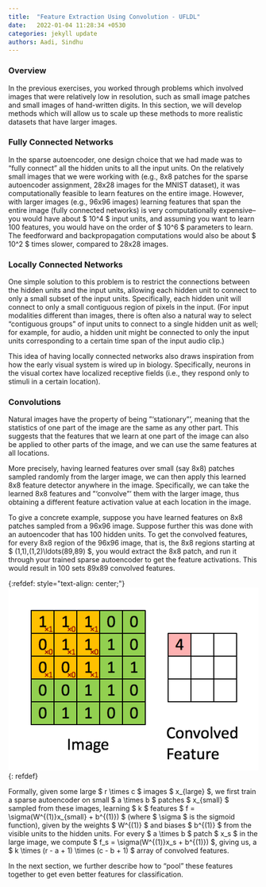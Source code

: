 ```yaml
---
title:  "Feature Extraction Using Convolution - UFLDL"
date:   2022-01-04 11:28:34 +0530
categories: jekyll update
authors: Aadi, Sindhu
---
```


### Overview

In the previous exercises, you worked through problems which involved images that were relatively low in resolution, such as small image patches and small images of hand-written digits. In this section, we will develop methods which will allow us to scale up these methods to more realistic datasets that have larger images.

### Fully Connected Networks

In the sparse autoencoder, one design choice that we had made was to “fully connect” all the hidden units to all the input units. On the relatively small images that we were working with (e.g., 8x8 patches for the sparse autoencoder assignment, 28x28 images for the MNIST dataset), it was computationally feasible to learn features on the entire image. However, with larger images (e.g., 96x96 images) learning features that span the entire image (fully connected networks) is very computationally expensive–you would have about $ 10^4 $ input units, and assuming you want to learn 100 features, you would have on the order of $ 10^6 $ parameters to learn. The feedforward and backpropagation computations would also be about $ 10^2 $ times slower, compared to 28x28 images.

### Locally Connected Networks

One simple solution to this problem is to restrict the connections between the hidden units and the input units, allowing each hidden unit to connect to only a small subset of the input units. Specifically, each hidden unit will connect to only a small contiguous region of pixels in the input. (For input modalities different than images, there is often also a natural way to select “contiguous groups” of input units to connect to a single hidden unit as well; for example, for audio, a hidden unit might be connected to only the input units corresponding to a certain time span of the input audio clip.)

This idea of having locally connected networks also draws inspiration from how the early visual system is wired up in biology. Specifically, neurons in the visual cortex have localized receptive fields (i.e., they respond only to stimuli in a certain location).

### Convolutions

Natural images have the property of being ”‘stationary”’, meaning that the statistics of one part of the image are the same as any other part. This suggests that the features that we learn at one part of the image can also be applied to other parts of the image, and we can use the same features at all locations.

More precisely, having learned features over small (say 8x8) patches sampled randomly from the larger image, we can then apply this learned 8x8 feature detector anywhere in the image. Specifically, we can take the learned 8x8 features and ”‘convolve”’ them with the larger image, thus obtaining a different feature activation value at each location in the image.

To give a concrete example, suppose you have learned features on 8x8 patches sampled from a 96x96 image. Suppose further this was done with an autoencoder that has 100 hidden units. To get the convolved features, for every 8x8 region of the 96x96 image, that is, the 8x8 regions starting at $ (1,1),(1,2)\ldots(89,89) $, you would extract the 8x8 patch, and run it through your trained sparse autoencoder to get the feature activations. This would result in 100 sets 89x89 convolved features.

{:refdef: style="text-align: center;"}
![](/assets/Convolution_schematic.gif)
{: refdef}

Formally, given some large $ r \times c $ images $ x_{large} $, we first train a sparse autoencoder on small $ a \times b $ patches $ x_{small} $ sampled from these images, learning $ k $ features $ f = \sigma(W^{(1)}x_{small} + b^{(1)}) $ (where $ \sigma $ is the sigmoid function), given by the weights $ W^{(1)} $ and biases $ b^{(1)} $ from the visible units to the hidden units. For every $ a \times b $ patch $ x_s $ in the large image, we compute $ f_s = \sigma(W^{(1)}x_s + b^{(1)}) $, giving us, a $ k \times (r - a + 1) \times (c - b + 1) $ array of convolved features.

In the next section, we further describe how to “pool” these features together to get even better features for classification.
